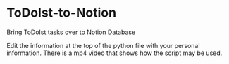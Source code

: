# ToDoIst-to-Notion
Bring ToDoIst tasks over to Notion Database

Edit the information at the top of the python file with your personal information. There is a mp4 video that shows how the script may be used. 
